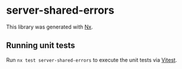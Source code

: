 # server-shared-errors

This library was generated with [Nx](https://nx.dev).

## Running unit tests

Run `nx test server-shared-errors` to execute the unit tests via [Vitest](https://vitest.dev/).
